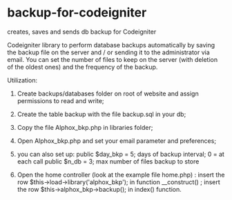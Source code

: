 # backup-for-codeigniter
creates, saves and sends db backup for Codeigniter

Codeigniter library to perform database backups automatically by saving the backup file on the server and / or sending it to the administrator via email.
You can set the number of files to keep on the server (with deletion of the oldest ones) and the frequency of the backup.

Utilization:

1) Create backups/databases folder on root of website and assign permissions to read and write;
2) Create the table backup with the file backup.sql in your db;
3) Copy the file Alphox_bkp.php in libraries folder;
4) Open Alphox_bkp.php and set your email parameter and preferences;
5) you can also set up:
	public $day_bkp = 5;   days of backup interval; 0 = at each call
	public $n_db = 3;      max number of files backup to store

6) Open the home controller (look at the example file home.php) :
				  insert the row $this->load->library('alphox_bkp'); in function __construct()	;
				  insert the row $this->alphox_bkp->backup(); in index() function.
